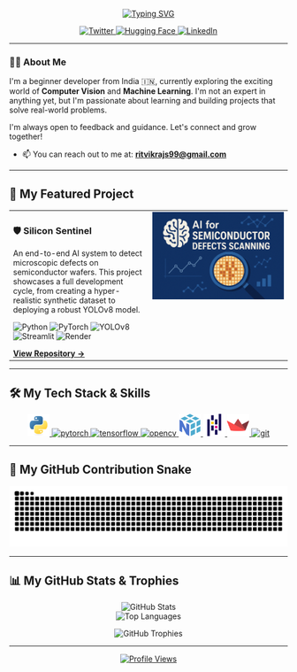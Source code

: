 <p align="center">
  <a href="https://github.com/Ritviks21">
    <img src="https://readme-typing-svg.herokuapp.com?font=Fira+Code&size=28&pause=1000&color=00BFFF&center=true&width=435&lines=Hi+there%2C+I'm+Ritvik+👋;Welcome+to+my+GitHub+Profile!;I'm+a+Developer+%26+AI+Enthusiast" alt="Typing SVG" />
  </a>
</p>

<p align="center">
    <a href="https://x.com/gemdata21" target="_blank">
    <img src="https://img.shields.io/badge/Twitter-1DA1F2?style=for-the-badge&logo=twitter&logoColor=white" alt="Twitter"/>
  </a>
  <a href="https://huggingface.co/srits21" target="_blank">
    <img src="https://img.shields.io/badge/Hugging%20Face-FFD21E?style=for-the-badge&logo=huggingface&logoColor=black" alt="Hugging Face"/>
  </a>
  <a href="[YOUR_LINKEDIN_PROFILE_URL]" target="_blank">
    <img src="https://img.shields.io/badge/LinkedIn-0A66C2?style=for-the-badge&logo=linkedin&logoColor=white" alt="LinkedIn"/>
  </a>
</p>

---

### 👨‍💻 About Me

I'm a beginner developer from India 🇮🇳, currently exploring the exciting world of **Computer Vision** and **Machine Learning**. I'm not an expert in anything yet, but I'm passionate about learning and building projects that solve real-world problems. 

I'm always open to feedback and guidance. Let's connect and grow together!

- 📫 You can reach out to me at: **ritvikrajs99@gmail.com**

---

## 🚀 My Featured Project

<table>
  <tr>
    <td width="50%" valign="top">
      <h3>🛡️ Silicon Sentinel</h3>
      <p>An end-to-end AI system to detect microscopic defects on semiconductor wafers. This project showcases a full development cycle, from creating a hyper-realistic synthetic dataset to deploying a robust YOLOv8 model.</p>
      <p>
        <img src="https://img.shields.io/badge/Python-3776AB?style=flat-square&logo=python&logoColor=white" alt="Python">
        <img src="https://img.shields.io/badge/PyTorch-EE4C2C?style=flat-square&logo=pytorch&logoColor=white" alt="PyTorch">
        <img src="https://img.shields.io/badge/YOLOv8-00FFFF?style=flat-square&logo=yolo&logoColor=black" alt="YOLOv8">
        <img src="https://img.shields.io/badge/Streamlit-FF4B4B?style=flat-square&logo=streamlit&logoColor=white" alt="Streamlit">
        <img src="https://img.shields.io/badge/Render-46E3B7?style=flat-square&logo=render&logoColor=white" alt="Render">
      </p>
      <a href="https://github.com/Ritviks21/Silicon-Sentinel"><strong>View Repository &rarr;</strong></a>
    </td>
    <td width="50%" valign="top">
      <a href="https://silicon-sentinel.onrender.com/">
        <img src="https://github.com/Ritviks21/Silicon-Sentinel/raw/main/docs/images/Silicon%20sentinel%20%20project%20banner.png" alt="Silicon Sentinel Banner">
      </a>
    </td>
  </tr>
</table>

---

## 🛠️ My Tech Stack & Skills

<p align="center">
  <a href="https://www.python.org" target="_blank" rel="noreferrer">
    <img src="https://raw.githubusercontent.com/devicons/devicon/master/icons/python/python-original.svg" alt="python" width="40" height="40"/>
  </a>
  <a href="https://pytorch.org/" target="_blank" rel="noreferrer">
    <img src="https://www.vectorlogo.zone/logos/pytorch/pytorch-icon.svg" alt="pytorch" width="40" height="40"/>
  </a>
  <a href="https://www.tensorflow.org" target="_blank" rel="noreferrer">
    <img src="https://www.vectorlogo.zone/logos/tensorflow/tensorflow-icon.svg" alt="tensorflow" width="40" height="40"/>
  </a>
  <a href="https://opencv.org/" target="_blank" rel="noreferrer">
    <img src="https://www.vectorlogo.zone/logos/opencv/opencv-icon.svg" alt="opencv" width="40" height="40"/>
  </a>
  <a href="https://numpy.org/" target="_blank" rel="noreferrer">
    <img src="https://raw.githubusercontent.com/devicons/devicon/master/icons/numpy/numpy-original.svg" alt="numpy" width="40" height="40"/>
  </a>
  <a href="https://pandas.pydata.org/" target="_blank" rel="noreferrer">
    <img src="https://raw.githubusercontent.com/devicons/devicon/master/icons/pandas/pandas-original.svg" alt="pandas" width="40" height="40"/>
  </a>
  <a href="https://streamlit.io" target="_blank" rel="noreferrer">
    <img src="https://raw.githubusercontent.com/devicons/devicon/master/icons/streamlit/streamlit-original.svg" alt="streamlit" width="40" height="40"/>
  </a>
   <a href="https://git-scm.com/" target="_blank" rel="noreferrer">
    <img src="https://www.vectorlogo.zone/logos/git-scm/git-scm-icon.svg" alt="git" width="40" height="40"/>
  </a>
</p>

---

## 🐍 My GitHub Contribution Snake

<p align="center">
  <img src="https://raw.githubusercontent.com/Ritviks21/Ritviks21/output/github-contribution-grid-snake.svg" alt="GitHub Contribution Snake">
</p>

---

## 📊 My GitHub Stats & Trophies

<p align="center">
  <img src="https://github-readme-stats.vercel.app/api?username=Ritviks21&show_icons=true&theme=dracula&hide_border=true&include_all_commits=true&count_private=true" alt="GitHub Stats">
  <br>
  <img src="https://github-readme-stats.vercel.app/api/top-langs/?username=Ritviks21&layout=compact&theme=dracula&hide_border=true" alt="Top Languages">
</p>

<p align="center">
  <img src="https://github-profile-trophy.vercel.app/?username=Ritviks21&theme=dracula&hide_border=true" alt="GitHub Trophies">
</p>

---

<p align="center">
  <a href="https://hits.seeyoufarm.com">
    <img src="https://hits.seeyoufarm.com/api/count/incr/badge.svg?url=https%3A%2F%2Fgithub.com%2FRitviks21&count_bg=%2379C83D&title_bg=%23555555&icon=&icon_color=%23E7E7E7&title=views&edge_flat=false" alt="Profile Views">
  </a>
</p>
